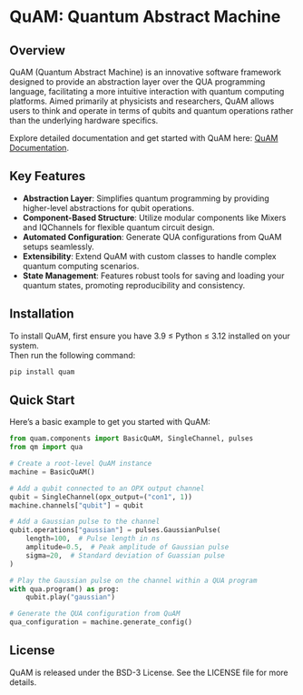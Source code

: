 # QuAM: Quantum Abstract Machine

## Overview
QuAM (Quantum Abstract Machine) is an innovative software framework designed to provide an abstraction layer over the QUA programming language, facilitating a more intuitive interaction with quantum computing platforms. Aimed primarily at physicists and researchers, QuAM allows users to think and operate in terms of qubits and quantum operations rather than the underlying hardware specifics.

Explore detailed documentation and get started with QuAM here: [QuAM Documentation](https://qua-platform.github.io/quam/).

## Key Features
- **Abstraction Layer**: Simplifies quantum programming by providing higher-level abstractions for qubit operations.
- **Component-Based Structure**: Utilize modular components like Mixers and IQChannels for flexible quantum circuit design.
- **Automated Configuration**: Generate QUA configurations from QuAM setups seamlessly.
- **Extensibility**: Extend QuAM with custom classes to handle complex quantum computing scenarios.
- **State Management**: Features robust tools for saving and loading your quantum states, promoting reproducibility and consistency.

## Installation
To install QuAM, first ensure you have 3.9 ≤ Python ≤ 3.12 installed on your system.  
Then run the following command: 

```bash
pip install quam
```

## Quick Start
Here’s a basic example to get you started with QuAM:

```python
from quam.components import BasicQuAM, SingleChannel, pulses
from qm import qua

# Create a root-level QuAM instance
machine = BasicQuAM()

# Add a qubit connected to an OPX output channel
qubit = SingleChannel(opx_output=("con1", 1))
machine.channels["qubit"] = qubit

# Add a Gaussian pulse to the channel
qubit.operations["gaussian"] = pulses.GaussianPulse(
    length=100,  # Pulse length in ns
    amplitude=0.5,  # Peak amplitude of Gaussian pulse
    sigma=20,  # Standard deviation of Guassian pulse
)

# Play the Gaussian pulse on the channel within a QUA program
with qua.program() as prog:
    qubit.play("gaussian")

# Generate the QUA configuration from QuAM
qua_configuration = machine.generate_config()
```


## License
QuAM is released under the BSD-3 License. See the LICENSE file for more details.

